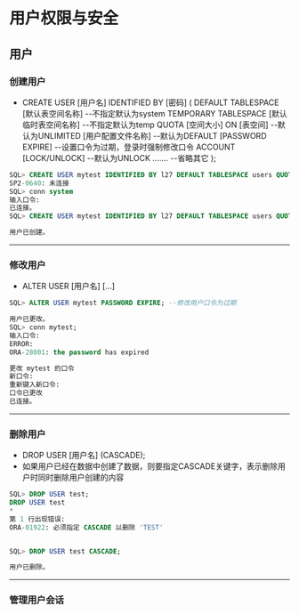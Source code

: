 # 用户权限与安全
## 用户
### 创建用户
- CREATE USER [用户名] IDENTIFIED BY [密码] 
  ( DEFAULT TABLESPACE [默认表空间名称] --不指定默认为system
    TEMPORARY TABLESPACE [默认临时表空间名称] --不指定默认为temp
    QUOTA [空间大小] ON [表空间] --默认为UNLIMITED
    [用户配置文件名称] --默认为DEFAULT
    [PASSWORD EXPIRE] --设置口令为过期，登录时强制修改口令
    ACCOUNT [LOCK/UNLOCK] --默认为UNLOCK
    ....... --省略其它
  );
```SQL
SQL> CREATE USER mytest IDENTIFIED BY l27 DEFAULT TABLESPACE users QUOTA 20M ON users;
SP2-0640: 未连接
SQL> conn system
输入口令: 
已连接。
SQL> CREATE USER mytest IDENTIFIED BY l27 DEFAULT TABLESPACE users QUOTA 20M ON users;

用户已创建。
```
---
### 修改用户
- ALTER USER [用户名] [...]
```SQL
SQL> ALTER USER mytest PASSWORD EXPIRE; --修改用户口令为过期                    

用户已更改。
SQL> conn mytest;
输入口令: 
ERROR:
ORA-28001: the password has expired

更改 mytest 的口令
新口令:
重新键入新口令:
口令已更改
已连接。
```
---
### 删除用户
- DROP USER [用户名] (CASCADE);
- 如果用户已经在数据中创建了数据，则要指定CASCADE关键字，表示删除用户时同时删除用户创建的内容
```SQL
SQL> DROP USER test;
DROP USER test
*
第 1 行出现错误:
ORA-01922: 必须指定 CASCADE 以删除 'TEST'


SQL> DROP USER test CASCADE; 

用户已删除。
```
---
### 管理用户会话
